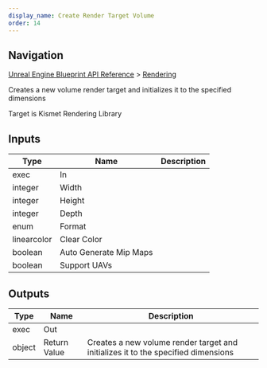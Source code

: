 ```yaml
---
display_name: Create Render Target Volume
order: 14
---
```

## Navigation

[Unreal Engine Blueprint API Reference](https://dev.epicgames.com/documentation/en-us/unreal-engine/BlueprintAPI) > [Rendering](https://dev.epicgames.com/documentation/en-us/unreal-engine/BlueprintAPI/Rendering)

Creates a new volume render target and initializes it to the specified dimensions

Target is Kismet Rendering Library

## Inputs

| Type | Name | Description |
| --- | --- | --- |
| exec | In |  |
| integer | Width |  |
| integer | Height |  |
| integer | Depth |  |
| enum | Format |  |
| linearcolor | Clear Color |  |
| boolean | Auto Generate Mip Maps |  |
| boolean | Support UAVs |  |

## Outputs

| Type | Name | Description |
| --- | --- | --- |
| exec | Out |  |
| object | Return Value | Creates a new volume render target and initializes it to the specified dimensions |
